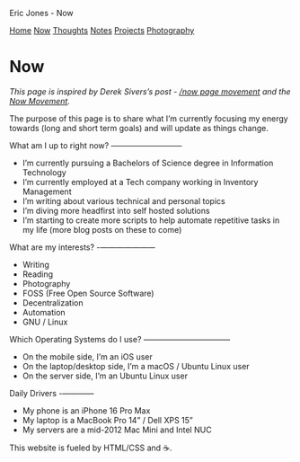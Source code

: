   Eric Jones - Now  

[Home](index.html) [Now](/now.html) [Thoughts](./thoughts.html) [Notes](./notes.html) [Projects](./projects.html) [Photography](https://www.instagram.com/its.eric.jones/)

Now
===

_This page is inspired by Derek Sivers’s post - [/now page movement](https://sive.rs/nowff) and the [Now Movement](https://nownownow.com/about)._

The purpose of this page is to share what I’m currently focusing my energy towards (long and short term goals) and will update as things change.

What am I up to right now?
—————————

*   I’m currently pursuing a Bachelors of Science degree in Information Technology
*   I’m currently employed at a Tech company working in Inventory Management
*   I’m writing about various technical and personal topics
*   I’m diving more headfirst into self hosted solutions
*   I’m starting to create more scripts to help automate repetitive tasks in my life (more blog posts on these to come)

What are my interests?
-———————

*   Writing
*   Reading
*   Photography
*   FOSS (Free Open Source Software)
*   Decentralization
*   Automation
*   GNU / Linux

Which Operating Systems do I use?
———————————

*   On the mobile side, I’m an iOS user
*   On the laptop/desktop side, I’m a macOS / Ubuntu Linux user
*   On the server side, I’m an Ubuntu Linux user

Daily Drivers
-————

*   My phone is an iPhone 16 Pro Max
*   My laptop is a MacBook Pro 14” / Dell XPS 15”
*   My servers are a mid-2012 Mac Mini and Intel NUC

This website is fueled by HTML/CSS and ☕.